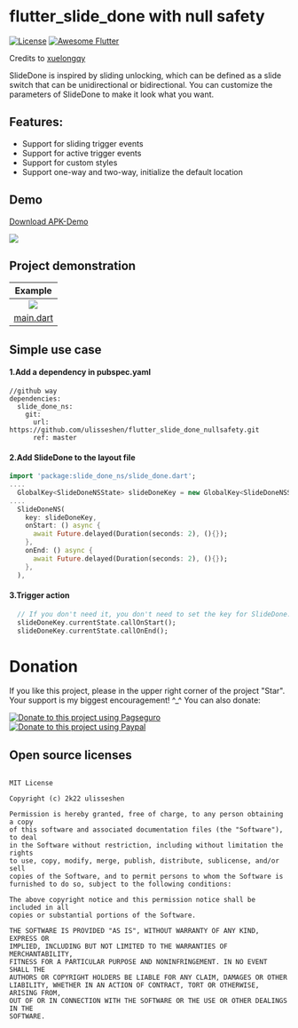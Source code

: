 # flutter_slide_done with null safety

[![License](https://img.shields.io/badge/license-MIT-green.svg)](/LICENSE)
[![Awesome Flutter](https://img.shields.io/badge/Awesome-Flutter-blue.svg?longCache=true&style=flat-square)](https://stackoverflow.com/questions/tagged/flutter?sort=votes)

Credits to [xuelongqy](https://github.com/xuelongqy/flutter_slide_done)

SlideDone is inspired by sliding unlocking, which can be defined as a slide switch that can be unidirectional 
or bidirectional. You can customize the parameters of SlideDone to make it look what you want.

## Features:

 - Support for sliding trigger events
 - Support for active trigger events
 - Support for custom styles
 - Support one-way and two-way, initialize the default location

## Demo
[Download APK-Demo](https://github.com/xuelongqy/flutter_slide_done/raw/master/art/pkg/SlideDone.apk)

![](https://github.com/xuelongqy/flutter_slide_done/raw/master/art/image/apk_QRCode.png)

## Project demonstration
|Example|
|:---:|
|![](https://raw.githubusercontent.com/xuelongqy/flutter_slide_done/master/art/image/snipaste_index.png)
|[main.dart](https://github.com/xuelongqy/flutter_slide_done/blob/master/example/lib/main.dart)|

## Simple use case
#### 1.Add a dependency in pubspec.yaml
```
//github way
dependencies:
  slide_done_ns:
    git:
      url: https://github.com/ulisseshen/flutter_slide_done_nullsafety.git
      ref: master
```
#### 2.Add SlideDone to the layout file
```dart
import 'package:slide_done_ns/slide_done.dart';
....
  GlobalKey<SlideDoneNSState> slideDoneKey = new GlobalKey<SlideDoneNSState>();
....
  SlideDoneNS(
    key: slideDoneKey,
    onStart: () async {
      await Future.delayed(Duration(seconds: 2), (){});
    },
    onEnd: () async {
      await Future.delayed(Duration(seconds: 2), (){});
    },
  ),
```
#### 3.Trigger action
```dart
  // If you don't need it, you don't need to set the key for SlideDone.
  slideDoneKey.currentState.callOnStart();
  slideDoneKey.currentState.callOnEnd();
```

# Donation
If you like this project, please in the upper right corner of the project "Star". Your support is my biggest encouragement! ^_^
You can also donate:

[![Donate to this project using Pagseguro](https://stc.pagseguro.uol.com.br/public/img/botoes/doacoes/84x35-doar-azul.gif)](https://pag.ae/7XX9rYL66)
[![Donate to this project using Paypal](https://img.shields.io/badge/paypal-donate-yellow.svg)](https://www.paypal.com/donate/?hosted_button_id=XZ7WCJCCXV6HL)


## Open source licenses
 
```
 
MIT License

Copyright (c) 2k22 ulisseshen

Permission is hereby granted, free of charge, to any person obtaining a copy
of this software and associated documentation files (the "Software"), to deal
in the Software without restriction, including without limitation the rights
to use, copy, modify, merge, publish, distribute, sublicense, and/or sell
copies of the Software, and to permit persons to whom the Software is
furnished to do so, subject to the following conditions:

The above copyright notice and this permission notice shall be included in all
copies or substantial portions of the Software.

THE SOFTWARE IS PROVIDED "AS IS", WITHOUT WARRANTY OF ANY KIND, EXPRESS OR
IMPLIED, INCLUDING BUT NOT LIMITED TO THE WARRANTIES OF MERCHANTABILITY,
FITNESS FOR A PARTICULAR PURPOSE AND NONINFRINGEMENT. IN NO EVENT SHALL THE
AUTHORS OR COPYRIGHT HOLDERS BE LIABLE FOR ANY CLAIM, DAMAGES OR OTHER
LIABILITY, WHETHER IN AN ACTION OF CONTRACT, TORT OR OTHERWISE, ARISING FROM,
OUT OF OR IN CONNECTION WITH THE SOFTWARE OR THE USE OR OTHER DEALINGS IN THE
SOFTWARE.

 
 ```
